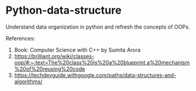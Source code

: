# Python-data-structure
Understand data organization in python and refresh the concepts of OOPs.

References:

1. Book: Computer Science with C++ by Sumita Arora
2. https://brilliant.org/wiki/classes-oop/#:~:text=The%20class%20is%20a%20blueprint,a%20mechanism%20of%20reusing%20code
3. https://techdevguide.withgoogle.com/paths/data-structures-and-algorithms/
